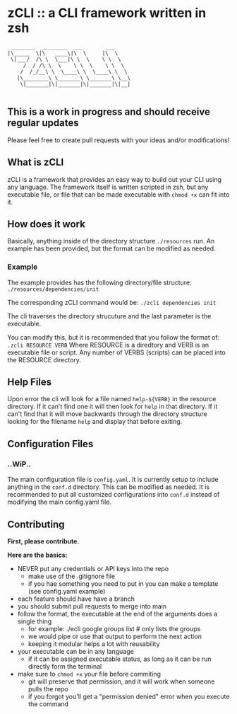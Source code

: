 # zCLI :: a CLI framework written in zsh

```text
 ________  ________  ___       ___     
|\_____  \|\   ____\|\  \     |\  \    
 \|___/  /\ \  \___|\ \  \    \ \  \   
     /  / /\ \  \    \ \  \    \ \  \  
    /  /_/__\ \  \____\ \  \____\ \  \ 
   |\________\ \_______\ \_______\ \__\
    \|_______|\|_______|\|_______|\|__|
                                                                       
```

## This is a work in progress and should receive regular updates

Please feel free to create pull requests with  your ideas and/or modifications!

## What is zCLI

zCLI is a framework that provides an easy way to build out your CLI using any language.  The framework itself is written scripted in zsh, but any executable file, or file that can be made executable with `chmod +x` can fit into it.

## How does it work

Basically, anything inside of the directory structure `./resources` run.  An example has been provided, but the format can be modified as needed.

### Example

The example provides has the following directory/file structure:
`./resources/dependencies/init`

The corresponding zCLI command would be:
`./zcli dependencies init`

The cli traverses the directory strucuture and the last parameter is the executable.

You can modify this, but it is recommended that you follow the format of:
`.zcli RESOURCE VERB`
Where RESOURCE is a diredtory and VERB is an executable file or script.  Any number of VERBS (scripts) can be placed into the RESOURCE directory.

## Help Files

Upon error the cli will look for a file named `help-${VERB}` in the resource directory.
If it can't find one it will then look for `help` in that directory.
If it can't find that it will move backwards through the directory structure looking for the filename `help` and display that before exiting.

## Configuration Files
###  ..WiP.. 

The main configuration file is `config.yaml`.  It is currently setup to include anything in the `conf.d` directory.  This can be modified as needed.  It is recommended to put all customized configurations into `conf.d` instead of modifying the main config.yaml file.

## Contributing

**First, please contribute.**

**Here are the basics:**

- NEVER put any credentials or API keys into the repo
  - make use of the .gitignore file
  - if you hae something you need to put in you can make a template (see config.yaml example)
- each feature should have have a branch
- you should submit pull requests to merge into main
- follow the format, the executable at the end of the arguments does a single thing
  - for example: ./ecli google groups list # only lists the groups
  - we would pipe or use that output to perform the next action
  - keeping it modular helps a lot with reusability
- your executable can be in any language
  - if it can be assigned executable status, as long as it can be run directly form the terminal
- make sure to `chmod +x` your file before commiting
  - git will preserve that permission, and it will work when someone pulls the repo
  - if you forgot you'll get a "permission denied" error when you execute the command
